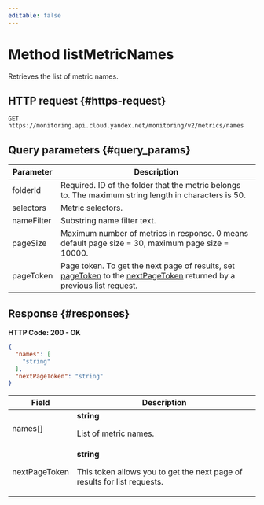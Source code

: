 ```yaml
---
editable: false
---
```


# Method listMetricNames
Retrieves the list of metric names.
 

 
## HTTP request {#https-request}
```
GET https://monitoring.api.cloud.yandex.net/monitoring/v2/metrics/names
```
 
## Query parameters {#query_params}
 
Parameter | Description
--- | ---
folderId | Required. ID of the folder that the metric belongs to.  The maximum string length in characters is 50.
selectors | Metric selectors.
nameFilter | Substring name filter text.
pageSize | Maximum number of metrics in response. 0 means default page size = 30, maximum page size = 10000.
pageToken | Page token. To get the next page of results, set [pageToken](/docs/monitoring/api-ref/MetricsMeta/listMetricNames#query_params) to the [nextPageToken](/docs/monitoring/api-ref/MetricsMeta/listMetricNames#responses) returned by a previous list request.
 
## Response {#responses}
**HTTP Code: 200 - OK**

```json 
{
  "names": [
    "string"
  ],
  "nextPageToken": "string"
}
```

 
Field | Description
--- | ---
names[] | **string**<br><p>List of metric names.</p> 
nextPageToken | **string**<br><p>This token allows you to get the next page of results for list requests.</p> 